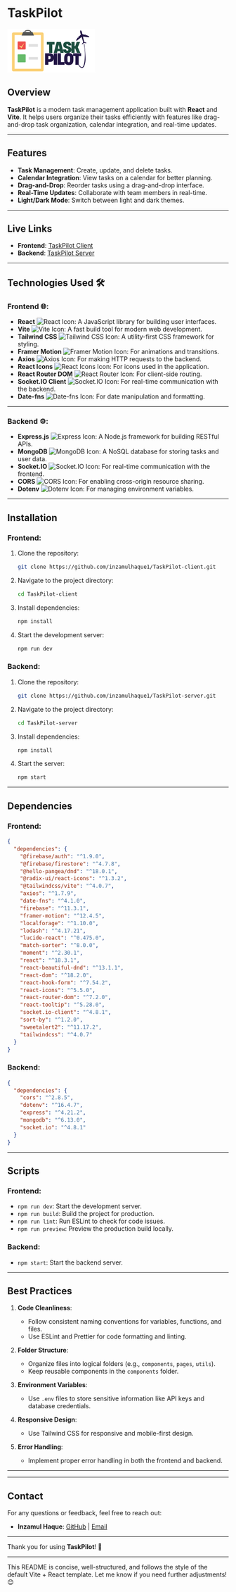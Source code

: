 

# TaskPilot

![TaskPilot Logo](https://github.com/inzamulhaque1/TaskPilot-client/blob/main/src/assets/images/logo/TaskPilot.png)

## Overview

**TaskPilot** is a modern task management application built with **React** and **Vite**. It helps users organize their tasks efficiently with features like drag-and-drop task organization, calendar integration, and real-time updates.

---

## Features

- **Task Management**: Create, update, and delete tasks.
- **Calendar Integration**: View tasks on a calendar for better planning.
- **Drag-and-Drop**: Reorder tasks using a drag-and-drop interface.
- **Real-Time Updates**: Collaborate with team members in real-time.
- **Light/Dark Mode**: Switch between light and dark themes.

---

## Live Links

- **Frontend**: [TaskPilot Client](https://job-portal-bb2fa.web.app/)
- **Backend**: [TaskPilot Server](https://taskpilot-server-pied.vercel.app)

---

## Technologies Used 🛠️

### Frontend 🌐:
- **React** ![React Icon](https://img.icons8.com/ios/50/000000/react.png): A JavaScript library for building user interfaces.
- **Vite** ![Vite Icon](https://img.icons8.com/ios/50/000000/vite.png): A fast build tool for modern web development.
- **Tailwind CSS** ![Tailwind CSS Icon](https://img.icons8.com/ios/50/000000/tailwindcss.png): A utility-first CSS framework for styling.
- **Framer Motion** ![Framer Motion Icon](https://img.icons8.com/ios/50/000000/framer-motion.png): For animations and transitions.
- **Axios** ![Axios Icon](https://img.icons8.com/ios/50/000000/axios.png): For making HTTP requests to the backend.
- **React Icons** ![React Icons Icon](https://img.icons8.com/ios/50/000000/react-icons.png): For icons used in the application.
- **React Router DOM** ![React Router Icon](https://img.icons8.com/ios/50/000000/react-router.png): For client-side routing.
- **Socket.IO Client** ![Socket.IO Icon](https://img.icons8.com/ios/50/000000/socket-io.png): For real-time communication with the backend.
- **Date-fns** ![Date-fns Icon](https://img.icons8.com/ios/50/000000/date-fns.png): For date manipulation and formatting.

---

### Backend ⚙️:
- **Express.js** ![Express Icon](https://img.icons8.com/ios/50/000000/express.png): A Node.js framework for building RESTful APIs.
- **MongoDB** ![MongoDB Icon](https://img.icons8.com/ios/50/000000/mongodb.png): A NoSQL database for storing tasks and user data.
- **Socket.IO** ![Socket.IO Icon](https://img.icons8.com/ios/50/000000/socket-io.png): For real-time communication with the frontend.
- **CORS** ![CORS Icon](https://img.icons8.com/ios/50/000000/cors.png): For enabling cross-origin resource sharing.
- **Dotenv** ![Dotenv Icon](https://img.icons8.com/ios/50/000000/dotenv.png): For managing environment variables.

---



## Installation

### Frontend:
1. Clone the repository:
   ```bash
   git clone https://github.com/inzamulhaque1/TaskPilot-client.git
   ```
2. Navigate to the project directory:
   ```bash
   cd TaskPilot-client
   ```
3. Install dependencies:
   ```bash
   npm install
   ```
4. Start the development server:
   ```bash
   npm run dev
   ```

### Backend:
1. Clone the repository:
   ```bash
   git clone https://github.com/inzamulhaque1/TaskPilot-server.git
   ```
2. Navigate to the project directory:
   ```bash
   cd TaskPilot-server
   ```
3. Install dependencies:
   ```bash
   npm install
   ```
4. Start the server:
   ```bash
   npm start
   ```

---


## Dependencies

### Frontend:
```json
{
  "dependencies": {
    "@firebase/auth": "^1.9.0",
    "@firebase/firestore": "^4.7.8",
    "@hello-pangea/dnd": "^18.0.1",
    "@radix-ui/react-icons": "^1.3.2",
    "@tailwindcss/vite": "^4.0.7",
    "axios": "^1.7.9",
    "date-fns": "^4.1.0",
    "firebase": "^11.3.1",
    "framer-motion": "^12.4.5",
    "localforage": "^1.10.0",
    "lodash": "^4.17.21",
    "lucide-react": "^0.475.0",
    "match-sorter": "^8.0.0",
    "moment": "^2.30.1",
    "react": "^18.3.1",
    "react-beautiful-dnd": "^13.1.1",
    "react-dom": "^18.2.0",
    "react-hook-form": "^7.54.2",
    "react-icons": "^5.5.0",
    "react-router-dom": "^7.2.0",
    "react-tooltip": "^5.28.0",
    "socket.io-client": "^4.8.1",
    "sort-by": "^1.2.0",
    "sweetalert2": "^11.17.2",
    "tailwindcss": "^4.0.7"
  }
}
```

### Backend:
```json
{
  "dependencies": {
    "cors": "^2.8.5",
    "dotenv": "^16.4.7",
    "express": "^4.21.2",
    "mongodb": "^6.13.0",
    "socket.io": "^4.8.1"
  }
}
```

---

## Scripts

### Frontend:
- `npm run dev`: Start the development server.
- `npm run build`: Build the project for production.
- `npm run lint`: Run ESLint to check for code issues.
- `npm run preview`: Preview the production build locally.

### Backend:
- `npm start`: Start the backend server.

---

## Best Practices

1. **Code Cleanliness**:
   - Follow consistent naming conventions for variables, functions, and files.
   - Use ESLint and Prettier for code formatting and linting.

2. **Folder Structure**:
   - Organize files into logical folders (e.g., `components`, `pages`, `utils`).
   - Keep reusable components in the `components` folder.

3. **Environment Variables**:
   - Use `.env` files to store sensitive information like API keys and database credentials.

4. **Responsive Design**:
   - Use Tailwind CSS for responsive and mobile-first design.

5. **Error Handling**:
   - Implement proper error handling in both the frontend and backend.

---


---

## Contact

For any questions or feedback, feel free to reach out:
- **Inzamul Haque**: [GitHub](https://github.com/inzamulhaque1) | [Email](mailto:inzamulhaque1@gmail.com)

---

Thank you for using **TaskPilot**! 🚀

--- 

This README is concise, well-structured, and follows the style of the default Vite + React template. Let me know if you need further adjustments! 😊
